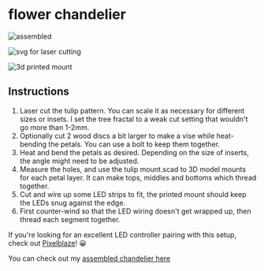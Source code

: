 # flower chandelier

![assembled](https://static1.squarespace.com/static/56be5ec27da24fee23cf829d/t/59681aad8419c27b43926f9f/1499994889415/?format=300w)

![svg for laser cutting](https://static1.squarespace.com/static/56be5ec27da24fee23cf829d/t/596817396a4963666f083061/1499993938829/?format=300w)

![3d printed mount](https://static1.squarespace.com/static/56be5ec27da24fee23cf829d/t/5968181cb8a79b7430ad1ec2/1499994155518/?format=300w)


## Instructions

1. Laser cut the tulip pattern. You can scale it as necessary for different sizes or insets. I set the tree fractal to a weak cut setting that wouldn't go more than 1-2mm.
2. Optionally cut 2 wood discs a bit larger to make a vise while heat-bending the petals. You can use a bolt to keep them together.
3. Heat and bend the petals as desired. Depending on the size of inserts, the angle might need to be adjusted.
4. Measure the holes, and use the tulip mount.scad to 3D model mounts for each petal layer. It can make tops, middles and bottoms which thread together.
5. Cut and wire up some LED strips to fit, the printed mount should keep the LEDs snug against the edge.
6. First counter-wind so that the LED wiring doesn't get wrapped up, then thread each segment together.

If you're looking for an excellent LED controller pairing with this setup, check out [Pixelblaze](https://bhencke.com/pixelblaze)! 😀

You can check out my [assembled chandelier here](https://www.bhencke.com/blog/2017/7/13/laser-cut-led-flower-chandelier)
